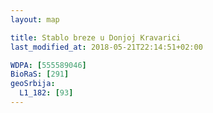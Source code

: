 ```yaml
---
layout: map

title: Stablo breze u Donjoj Kravarici
last_modified_at: 2018-05-21T22:14:51+02:00

WDPA: [555589046]
BioRaS: [291]
geoSrbija:
  L1_182: [93]
---
```

